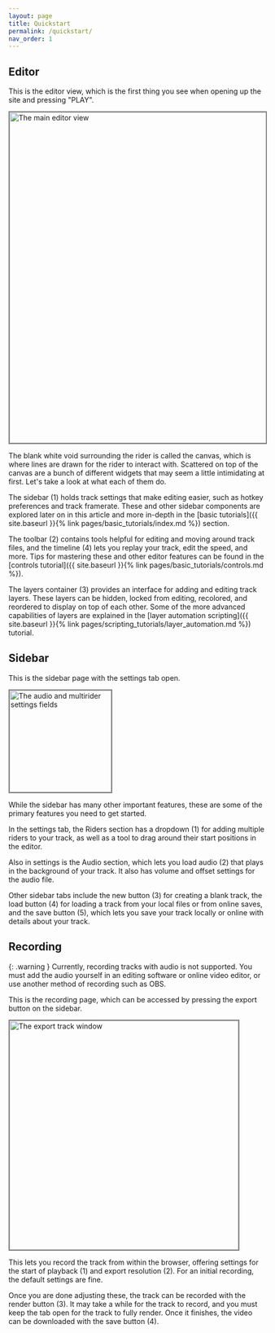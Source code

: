 ```yaml
---
layout: page
title: Quickstart
permalink: /quickstart/
nav_order: 1
---
```


## Editor

This is the editor view, which is the first thing you see when opening up the site and pressing "PLAY".

<img alt="The main editor view" src="{{site.baseurl}}/assets/labeled-quickstart-editor.png" width="650" style="border: 2px solid gray">

The blank white void surrounding the rider is called the canvas, which is where lines are drawn for the rider to interact with. Scattered on top of the canvas are a bunch of different widgets that may seem a little intimidating at first. Let's take a look at what each of them do.

The sidebar (1) holds track settings that make editing easier, such as hotkey preferences and track framerate. These and other sidebar components are explored later on in this article and more in-depth in the [basic tutorials]({{ site.baseurl }}{% link pages/basic_tutorials/index.md %}) section.

The toolbar (2) contains tools helpful for editing and moving around track files, and the timeline (4) lets you replay your track, edit the speed, and more. Tips for mastering these and other editor features can be found in the [controls tutorial]({{ site.baseurl }}{% link pages/basic_tutorials/controls.md %}).

The layers container (3) provides an interface for adding and editing track layers. These layers can be hidden, locked from editing, recolored, and reordered to display on top of each other. Some of the more advanced capabilities of layers are explained in the [layer automation scripting]({{ site.baseurl }}{% link pages/scripting_tutorials/layer_automation.md %}) tutorial.

## Sidebar

This is the sidebar page with the settings tab open.

<img alt="The audio and multirider settings fields" src="{{site.baseurl}}/assets/labeled-quickstart-settings.png" width="200" style="border: 2px solid gray">

While the sidebar has many other important features, these are some of the primary features you need to get started.

In the settings tab, the Riders section has a dropdown (1) for adding multiple riders to your track, as well as a tool to drag around their start positions in the editor.

Also in settings is the Audio section, which lets you load audio (2) that plays in the background of your track. It also has volume and offset settings for the audio file.

Other sidebar tabs include the new button (3) for creating a blank track, the load button (4) for loading a track from your local files or from online saves, and the save button (5), which lets you save your track locally or online with details about your track.

## Recording

{: .warning }
Currently, recording tracks with audio is not supported. You must add the audio yourself in an editing software or online video editor, or use another method of recording such as OBS.

This is the recording page, which can be accessed by pressing the export button on the sidebar.

<img alt="The export track window" src="{{site.baseurl}}/assets/labeled-quickstart-export.png" width="450" style="border: 2px solid gray">

This lets you record the track from within the browser, offering settings for the start of playback (1) and export resolution (2). For an initial recording, the default settings are fine.

Once you are done adjusting these, the track can be recorded with the render button (3). It may take a while for the track to record, and you must keep the tab open for the track to fully render. Once it finishes, the video can be downloaded with the save button (4).
